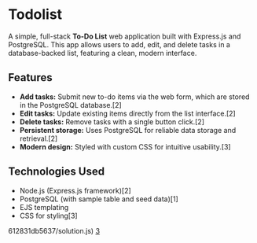 # Todolist

A simple, full-stack **To-Do List** web application built with Express.js and PostgreSQL. This app allows users to add, edit, and delete tasks in a database-backed list, featuring a clean, modern interface.

## Features

- **Add tasks:** Submit new to-do items via the web form, which are stored in the PostgreSQL database.[2]
- **Edit tasks:** Update existing items directly from the list interface.[2]
- **Delete tasks:** Remove tasks with a single button click.[2]
- **Persistent storage:** Uses PostgreSQL for reliable data storage and retrieval.[2]
- **Modern design:** Styled with custom CSS for intuitive usability.[3]

## Technologies Used

- Node.js (Express.js framework)[2]
- PostgreSQL (with sample table and seed data)[1]
- EJS templating
- CSS for styling[3]



612831db5637/solution.js)
[3](https://ppl-ai-file-upload.s3.amazonaws.com/web/direct-files/attachments/64817938/77c36e8c-e33f-474c-9e54-aa966465f08b/main.css)
